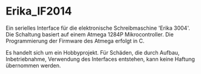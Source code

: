# Erika_IF2014
Ein serielles Interface für die elektronische Schreibmaschine 'Erika 3004'.
Die Schaltung basiert auf einem Atmega 1284P Mikrocontroller.
Die Programmierung der Firmware des Atmega erfolgt in C.

Es handelt sich um ein Hobbyprojekt. Für Schäden, die durch Aufbau, Inbetriebnahme,
Verwendung des Interfaces entstehen, kann keine Haftung übernommen werden.
